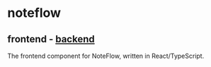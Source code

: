# noteflow
## frontend - [backend](https://github.com/cse115a-noteflow/noteflow-server)
The frontend component for NoteFlow, written in React/TypeScript.